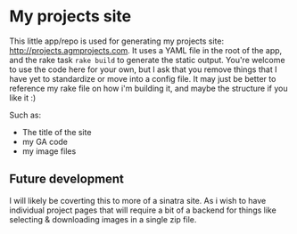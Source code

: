 # My projects site

This little app/repo is used for generating my projects site: http://projects.agmprojects.com. It uses a YAML file in the root of the app, and the rake task `rake build` to generate the static output. You're welcome to use the code here for your own, but I ask that you remove things that I have yet to standardize or move into a config file. It may just be better to reference my rake file on how i'm building it, and maybe the structure if you like it :)

Such as:

- The title of the site
- my GA code
- my image files

## Future development

I will likely be coverting this to more of a sinatra site. As i wish to have individual project pages that will require a bit of a backend for things like selecting & downloading images in a single zip file.